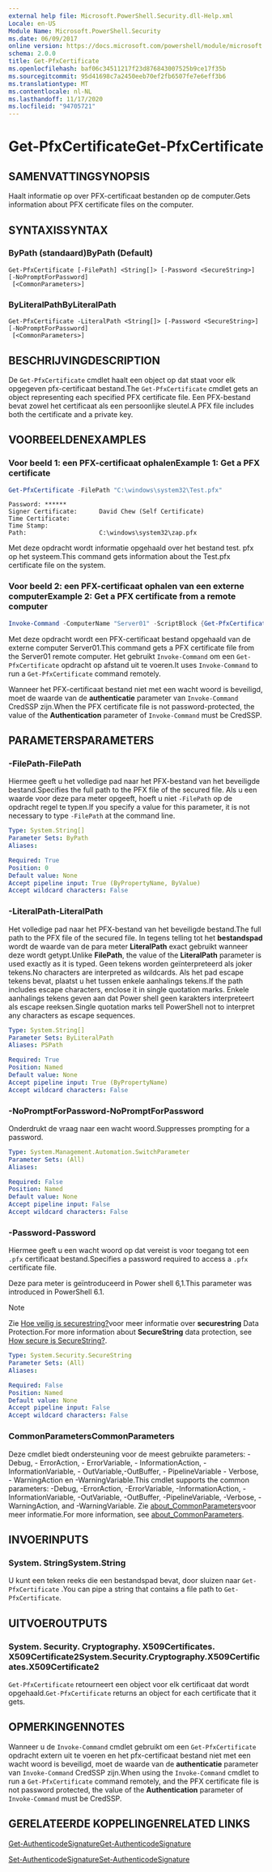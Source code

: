 ```yaml
---
external help file: Microsoft.PowerShell.Security.dll-Help.xml
Locale: en-US
Module Name: Microsoft.PowerShell.Security
ms.date: 06/09/2017
online version: https://docs.microsoft.com/powershell/module/microsoft.powershell.security/get-pfxcertificate?view=powershell-7.2&WT.mc_id=ps-gethelp
schema: 2.0.0
title: Get-PfxCertificate
ms.openlocfilehash: baf06c34511217f23d876843007525b9ce17f35b
ms.sourcegitcommit: 95d41698c7a2450eeb70ef2fb6507fe7e6eff3b6
ms.translationtype: MT
ms.contentlocale: nl-NL
ms.lasthandoff: 11/17/2020
ms.locfileid: "94705721"
---
```

# <span data-ttu-id="44d4f-102">Get-PfxCertificate</span><span class="sxs-lookup"><span data-stu-id="44d4f-102">Get-PfxCertificate</span></span>

## <span data-ttu-id="44d4f-103">SAMENVATTING</span><span class="sxs-lookup"><span data-stu-id="44d4f-103">SYNOPSIS</span></span>
<span data-ttu-id="44d4f-104">Haalt informatie op over PFX-certificaat bestanden op de computer.</span><span class="sxs-lookup"><span data-stu-id="44d4f-104">Gets information about PFX certificate files on the computer.</span></span>

## <span data-ttu-id="44d4f-105">SYNTAXIS</span><span class="sxs-lookup"><span data-stu-id="44d4f-105">SYNTAX</span></span>

### <span data-ttu-id="44d4f-106">ByPath (standaard)</span><span class="sxs-lookup"><span data-stu-id="44d4f-106">ByPath (Default)</span></span>

```
Get-PfxCertificate [-FilePath] <String[]> [-Password <SecureString>] [-NoPromptForPassword]
 [<CommonParameters>]
```

### <span data-ttu-id="44d4f-107">ByLiteralPath</span><span class="sxs-lookup"><span data-stu-id="44d4f-107">ByLiteralPath</span></span>

```
Get-PfxCertificate -LiteralPath <String[]> [-Password <SecureString>] [-NoPromptForPassword]
 [<CommonParameters>]
```

## <span data-ttu-id="44d4f-108">BESCHRIJVING</span><span class="sxs-lookup"><span data-stu-id="44d4f-108">DESCRIPTION</span></span>

<span data-ttu-id="44d4f-109">De `Get-PfxCertificate` cmdlet haalt een object op dat staat voor elk opgegeven pfx-certificaat bestand.</span><span class="sxs-lookup"><span data-stu-id="44d4f-109">The `Get-PfxCertificate` cmdlet gets an object representing each specified PFX certificate file.</span></span>
<span data-ttu-id="44d4f-110">Een PFX-bestand bevat zowel het certificaat als een persoonlijke sleutel.</span><span class="sxs-lookup"><span data-stu-id="44d4f-110">A PFX file includes both the certificate and a private key.</span></span>

## <span data-ttu-id="44d4f-111">VOORBEELDEN</span><span class="sxs-lookup"><span data-stu-id="44d4f-111">EXAMPLES</span></span>

### <span data-ttu-id="44d4f-112">Voor beeld 1: een PFX-certificaat ophalen</span><span class="sxs-lookup"><span data-stu-id="44d4f-112">Example 1: Get a PFX certificate</span></span>

```powershell
Get-PfxCertificate -FilePath "C:\windows\system32\Test.pfx"
```

```output
Password: ******
Signer Certificate:      David Chew (Self Certificate)
Time Certificate:
Time Stamp:
Path:                    C:\windows\system32\zap.pfx
```

<span data-ttu-id="44d4f-113">Met deze opdracht wordt informatie opgehaald over het bestand test. pfx op het systeem.</span><span class="sxs-lookup"><span data-stu-id="44d4f-113">This command gets information about the Test.pfx certificate file on the system.</span></span>

### <span data-ttu-id="44d4f-114">Voor beeld 2: een PFX-certificaat ophalen van een externe computer</span><span class="sxs-lookup"><span data-stu-id="44d4f-114">Example 2: Get a PFX certificate from a remote computer</span></span>

```powershell
Invoke-Command -ComputerName "Server01" -ScriptBlock {Get-PfxCertificate -FilePath "C:\Text\TestNoPassword.pfx"} -Authentication CredSSP
```

<span data-ttu-id="44d4f-115">Met deze opdracht wordt een PFX-certificaat bestand opgehaald van de externe computer Server01.</span><span class="sxs-lookup"><span data-stu-id="44d4f-115">This command gets a PFX certificate file from the Server01 remote computer.</span></span> <span data-ttu-id="44d4f-116">Het gebruikt `Invoke-Command` om een `Get-PfxCertificate` opdracht op afstand uit te voeren.</span><span class="sxs-lookup"><span data-stu-id="44d4f-116">It uses `Invoke-Command` to run a `Get-PfxCertificate` command remotely.</span></span>

<span data-ttu-id="44d4f-117">Wanneer het PFX-certificaat bestand niet met een wacht woord is beveiligd, moet de waarde van de **authenticatie** parameter van `Invoke-Command` CredSSP zijn.</span><span class="sxs-lookup"><span data-stu-id="44d4f-117">When the PFX certificate file is not password-protected, the value of the **Authentication** parameter of `Invoke-Command` must be CredSSP.</span></span>

## <span data-ttu-id="44d4f-118">PARAMETERS</span><span class="sxs-lookup"><span data-stu-id="44d4f-118">PARAMETERS</span></span>

### <span data-ttu-id="44d4f-119">-FilePath</span><span class="sxs-lookup"><span data-stu-id="44d4f-119">-FilePath</span></span>

<span data-ttu-id="44d4f-120">Hiermee geeft u het volledige pad naar het PFX-bestand van het beveiligde bestand.</span><span class="sxs-lookup"><span data-stu-id="44d4f-120">Specifies the full path to the PFX file of the secured file.</span></span> <span data-ttu-id="44d4f-121">Als u een waarde voor deze para meter opgeeft, hoeft u niet `-FilePath` op de opdracht regel te typen.</span><span class="sxs-lookup"><span data-stu-id="44d4f-121">If you specify a value for this parameter, it is not necessary to type `-FilePath` at the command line.</span></span>

```yaml
Type: System.String[]
Parameter Sets: ByPath
Aliases:

Required: True
Position: 0
Default value: None
Accept pipeline input: True (ByPropertyName, ByValue)
Accept wildcard characters: False
```

### <span data-ttu-id="44d4f-122">-LiteralPath</span><span class="sxs-lookup"><span data-stu-id="44d4f-122">-LiteralPath</span></span>

<span data-ttu-id="44d4f-123">Het volledige pad naar het PFX-bestand van het beveiligde bestand.</span><span class="sxs-lookup"><span data-stu-id="44d4f-123">The full path to the PFX file of the secured file.</span></span> <span data-ttu-id="44d4f-124">In tegens telling tot het **bestandspad** wordt de waarde van de para meter **LiteralPath** exact gebruikt wanneer deze wordt getypt.</span><span class="sxs-lookup"><span data-stu-id="44d4f-124">Unlike **FilePath**, the value of the **LiteralPath** parameter is used exactly as it is typed.</span></span> <span data-ttu-id="44d4f-125">Geen tekens worden geïnterpreteerd als joker tekens.</span><span class="sxs-lookup"><span data-stu-id="44d4f-125">No characters are interpreted as wildcards.</span></span> <span data-ttu-id="44d4f-126">Als het pad escape tekens bevat, plaatst u het tussen enkele aanhalings tekens.</span><span class="sxs-lookup"><span data-stu-id="44d4f-126">If the path includes escape characters, enclose it in single quotation marks.</span></span> <span data-ttu-id="44d4f-127">Enkele aanhalings tekens geven aan dat Power shell geen karakters interpreteert als escape reeksen.</span><span class="sxs-lookup"><span data-stu-id="44d4f-127">Single quotation marks tell PowerShell not to interpret any characters as escape sequences.</span></span>

```yaml
Type: System.String[]
Parameter Sets: ByLiteralPath
Aliases: PSPath

Required: True
Position: Named
Default value: None
Accept pipeline input: True (ByPropertyName)
Accept wildcard characters: False
```

### <span data-ttu-id="44d4f-128">-NoPromptForPassword</span><span class="sxs-lookup"><span data-stu-id="44d4f-128">-NoPromptForPassword</span></span>

<span data-ttu-id="44d4f-129">Onderdrukt de vraag naar een wacht woord.</span><span class="sxs-lookup"><span data-stu-id="44d4f-129">Suppresses prompting for a password.</span></span>

```yaml
Type: System.Management.Automation.SwitchParameter
Parameter Sets: (All)
Aliases:

Required: False
Position: Named
Default value: None
Accept pipeline input: False
Accept wildcard characters: False
```

### <span data-ttu-id="44d4f-130">-Password</span><span class="sxs-lookup"><span data-stu-id="44d4f-130">-Password</span></span>

<span data-ttu-id="44d4f-131">Hiermee geeft u een wacht woord op dat vereist is voor toegang tot een `.pfx` certificaat bestand.</span><span class="sxs-lookup"><span data-stu-id="44d4f-131">Specifies a password required to access a `.pfx` certificate file.</span></span>

<span data-ttu-id="44d4f-132">Deze para meter is geïntroduceerd in Power shell 6,1.</span><span class="sxs-lookup"><span data-stu-id="44d4f-132">This parameter was introduced in PowerShell 6.1.</span></span>

> [!NOTE]
> <span data-ttu-id="44d4f-133">Zie [Hoe veilig is securestring?](/dotnet/api/system.security.securestring#how-secure-is-securestring)voor meer informatie over **securestring** Data Protection.</span><span class="sxs-lookup"><span data-stu-id="44d4f-133">For more information about **SecureString** data protection, see [How secure is SecureString?](/dotnet/api/system.security.securestring#how-secure-is-securestring).</span></span>

```yaml
Type: System.Security.SecureString
Parameter Sets: (All)
Aliases:

Required: False
Position: Named
Default value: None
Accept pipeline input: False
Accept wildcard characters: False
```

### <span data-ttu-id="44d4f-134">CommonParameters</span><span class="sxs-lookup"><span data-stu-id="44d4f-134">CommonParameters</span></span>

<span data-ttu-id="44d4f-135">Deze cmdlet biedt ondersteuning voor de meest gebruikte parameters: -Debug, - ErrorAction, - ErrorVariable, - InformationAction, -InformationVariable, - OutVariable,-OutBuffer, - PipelineVariable - Verbose, - WarningAction en -WarningVariable.</span><span class="sxs-lookup"><span data-stu-id="44d4f-135">This cmdlet supports the common parameters: -Debug, -ErrorAction, -ErrorVariable, -InformationAction, -InformationVariable, -OutVariable, -OutBuffer, -PipelineVariable, -Verbose, -WarningAction, and -WarningVariable.</span></span> <span data-ttu-id="44d4f-136">Zie [about_CommonParameters](https://go.microsoft.com/fwlink/?LinkID=113216)voor meer informatie.</span><span class="sxs-lookup"><span data-stu-id="44d4f-136">For more information, see [about_CommonParameters](https://go.microsoft.com/fwlink/?LinkID=113216).</span></span>

## <span data-ttu-id="44d4f-137">INVOER</span><span class="sxs-lookup"><span data-stu-id="44d4f-137">INPUTS</span></span>

### <span data-ttu-id="44d4f-138">System. String</span><span class="sxs-lookup"><span data-stu-id="44d4f-138">System.String</span></span>

<span data-ttu-id="44d4f-139">U kunt een teken reeks die een bestandspad bevat, door sluizen naar `Get-PfxCertificate` .</span><span class="sxs-lookup"><span data-stu-id="44d4f-139">You can pipe a string that contains a file path to `Get-PfxCertificate`.</span></span>

## <span data-ttu-id="44d4f-140">UITVOER</span><span class="sxs-lookup"><span data-stu-id="44d4f-140">OUTPUTS</span></span>

### <span data-ttu-id="44d4f-141">System. Security. Cryptography. X509Certificates. X509Certificate2</span><span class="sxs-lookup"><span data-stu-id="44d4f-141">System.Security.Cryptography.X509Certificates.X509Certificate2</span></span>

<span data-ttu-id="44d4f-142">`Get-PfxCertificate` retourneert een object voor elk certificaat dat wordt opgehaald.</span><span class="sxs-lookup"><span data-stu-id="44d4f-142">`Get-PfxCertificate` returns an object for each certificate that it gets.</span></span>

## <span data-ttu-id="44d4f-143">OPMERKINGEN</span><span class="sxs-lookup"><span data-stu-id="44d4f-143">NOTES</span></span>

<span data-ttu-id="44d4f-144">Wanneer u de `Invoke-Command` cmdlet gebruikt om een `Get-PfxCertificate` opdracht extern uit te voeren en het pfx-certificaat bestand niet met een wacht woord is beveiligd, moet de waarde van de **authenticatie** parameter van `Invoke-Command` CredSSP zijn.</span><span class="sxs-lookup"><span data-stu-id="44d4f-144">When using the `Invoke-Command` cmdlet to run a `Get-PfxCertificate` command remotely, and the PFX certificate file is not password protected, the value of the **Authentication** parameter of `Invoke-Command` must be CredSSP.</span></span>

## <span data-ttu-id="44d4f-145">GERELATEERDE KOPPELINGEN</span><span class="sxs-lookup"><span data-stu-id="44d4f-145">RELATED LINKS</span></span>

[<span data-ttu-id="44d4f-146">Get-AuthenticodeSignature</span><span class="sxs-lookup"><span data-stu-id="44d4f-146">Get-AuthenticodeSignature</span></span>](Get-AuthenticodeSignature.md)

[<span data-ttu-id="44d4f-147">Set-AuthenticodeSignature</span><span class="sxs-lookup"><span data-stu-id="44d4f-147">Set-AuthenticodeSignature</span></span>](Set-AuthenticodeSignature.md)

